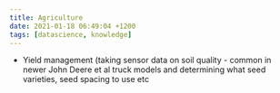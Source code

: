 ```yaml
---
title: Agriculture
date: 2021-01-18 06:49:04 +1200
tags: [datascience, knowledge]
---
```



* Yield management (taking sensor data on soil quality - common in newer John Deere et al truck models and determining what seed varieties, seed spacing to use etc

